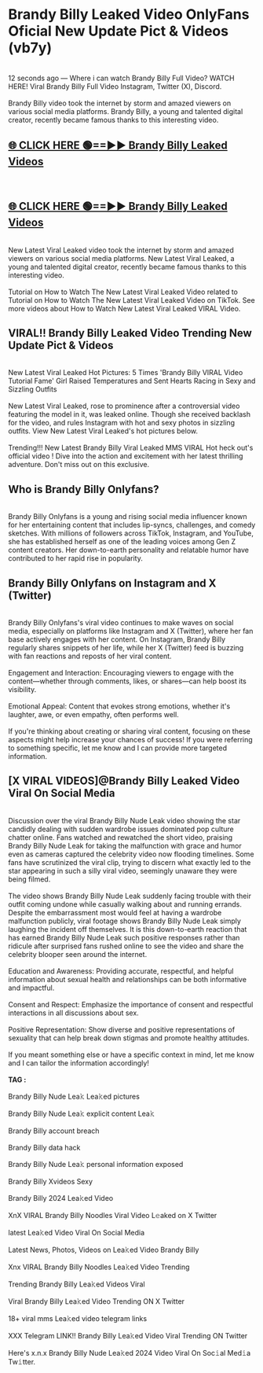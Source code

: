 # Brandy Billy Leaked Video OnlyFans Oficial New Update Pict & Videos (vb7y)
<br>
12 seconds ago — Where i can watch Brandy Billy Full Video? WATCH HERE! Viral Brandy Billy Full Video Instagram, Twitter (X), Discord.
<br><br>
Brandy Billy video took the internet by storm and amazed viewers on various social media platforms. Brandy Billy, a young and talented digital creator, recently became famous thanks to this interesting video.
<br>
<h2><a href="https://play.trustnlinepharmacy.us?title=Brandy_Billy">🌐 CLICK HERE 🟢==►► Brandy Billy Leaked Videos</a></h2>
<br>
<h2><a href="https://play.trustnlinepharmacy.us?title=Brandy_Billy">🌐 CLICK HERE 🟢==►► Brandy Billy Leaked Videos</a></h2>
<br>
New Latest Viral Leaked video took the internet by storm and amazed viewers on various social media platforms. New Latest Viral Leaked, a young and talented digital creator, recently became famous thanks to this interesting video.
<br><br>
Tutorial on How to Watch The New Latest Viral Leaked Video related to Tutorial on How to Watch The New Latest Viral Leaked Video on TikTok. See more videos about How to Watch New Latest Viral Leaked VIRAL Video.
<br>
<h2>VIRAL!! Brandy Billy Leaked Video Trending New Update Pict & Videos</h2>
<br>
New Latest Viral Leaked Hot Pictures: 5 Times 'Brandy Billy VIRAL Video Tutorial Fame' Girl Raised Temperatures and Sent Hearts Racing in Sexy and Sizzling Outfits
<br><br>
New Latest Viral Leaked, rose to prominence after a controversial video featuring the model in it, was leaked online. Though she received backlash for the video, and rules Instagram with hot and sexy photos in sizzling outfits. View New Latest Viral Leaked's hot pictures below.
<br><br>
Trending!!! New Latest Brandy Billy Viral Leaked MMS VIRAL Hot heck out's official video ! Dive into the action and excitement with her latest thrilling adventure. Don't miss out on this exclusive.
<br>
<h2>Who is Brandy Billy Onlyfans?</h2>
<br>
Brandy Billy Onlyfans is a young and rising social media influencer known for her entertaining content that includes lip-syncs, challenges, and comedy sketches. With millions of followers across TikTok, Instagram, and YouTube, she has established herself as one of the leading voices among Gen Z content creators. Her down-to-earth personality and relatable humor have contributed to her rapid rise in popularity.
<br>
<h2>Brandy Billy Onlyfans on Instagram and X (Twitter)</h2>
<br>
Brandy Billy Onlyfans's viral video continues to make waves on social media, especially on platforms like Instagram and X (Twitter), where her fan base actively engages with her content. On Instagram, Brandy Billy regularly shares snippets of her life, while her X (Twitter) feed is buzzing with fan reactions and reposts of her viral content.
<br><br>
Engagement and Interaction: Encouraging viewers to engage with the content—whether through comments, likes, or shares—can help boost its visibility.
<br><br>
Emotional Appeal: Content that evokes strong emotions, whether it's laughter, awe, or even empathy, often performs well.
<br><br>
If you're thinking about creating or sharing viral content, focusing on these aspects might help increase your chances of success! If you were referring to something specific, let me know and I can provide more targeted information.
<br>
<h2>[X VIRAL VIDEOS]@Brandy Billy Leaked Video Viral On Social Media</h2>
<br>
Discussion over the viral Brandy Billy Nude Leak video showing the star candidly dealing with sudden wardrobe issues dominated pop culture chatter online. Fans watched and rewatched the short video, praising Brandy Billy Nude Leak for taking the malfunction with grace and humor even as cameras captured the celebrity video now flooding timelines. Some fans have scrutinized the viral clip, trying to discern what exactly led to the star appearing in such a silly viral video, seemingly unaware they were being filmed.
<br><br>
The video shows Brandy Billy Nude Leak suddenly facing trouble with their outfit coming undone while casually walking about and running errands. Despite the embarrassment most would feel at having a wardrobe malfunction publicly, viral footage shows Brandy Billy Nude Leak simply laughing the incident off themselves. It is this down-to-earth reaction that has earned Brandy Billy Nude Leak such positive responses rather than ridicule after surprised fans rushed online to see the video and share the celebrity blooper seen around the internet.
<br><br>
Education and Awareness: Providing accurate, respectful, and helpful information about sexual health and relationships can be both informative and impactful.
<br><br>
Consent and Respect: Emphasize the importance of consent and respectful interactions in all discussions about sex.
<br><br>
Positive Representation: Show diverse and positive representations of sexuality that can help break down stigmas and promote healthy attitudes.
<br><br>
If you meant something else or have a specific context in mind, let me know and I can tailor the information accordingly!
<br><br>
<strong>TAG :</strong>
<br><br>
Brandy Billy Nude Lea𝚔 Lea𝚔ed pictures
<br><br>
Brandy Billy Nude Lea𝚔 explicit content Lea𝚔
<br><br>
Brandy Billy account breach
<br><br>
Brandy Billy data hack
<br><br>
Brandy Billy Nude Lea𝚔 personal information exposed
<br><br>
Brandy Billy Xvideos Sexy
<br><br>
Brandy Billy 2024 Lea𝚔ed Video
<br><br>
XnX VIRAL Brandy Billy Noodles Viral Video L𝚎aked on X Twitter
<br><br>
latest Lea𝚔ed Video Viral On Social Media
<br><br>
Latest News, Photos, Videos on Lea𝚔ed Video Brandy Billy
<br><br>
Xnx VIRAL Brandy Billy Noodles Lea𝚔ed Video Trending
<br><br>
Trending Brandy Billy Lea𝚔ed Videos Viral
<br><br>
Viral Brandy Billy Lea𝚔ed Video Trending ON X Twitter
<br><br>
18+ viral mms Lea𝚔ed video telegram links
<br><br>
XXX Telegram LINK!! Brandy Billy Lea𝚔ed Video Viral Trending ON Twitter
<br><br>
Here's x.n.x Brandy Billy Nude Lea𝚔ed 2024 Video Viral On Soc𝚒al Med𝚒a Tw𝚒tter.
